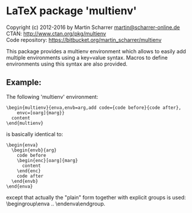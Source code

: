 LaTeX package 'multienv'
========================
Copyright (c) 2012-2016 by Martin Scharrer <martin@scharrer-online.de>  
CTAN: <http://www.ctan.org/pkg/multienv>  
Code repository: <https://bitbucket.org/martin_scharrer/multienv>

This package provides a multienv environment which allows to easily
add multiple environments using a key=value syntax. Macros to define
environments using this syntax are also provided.

Example:
--------

The following 'multienv' environment:

    \begin{multienv}{enva,envb=arg,add code={code before}{code after},
        envc=[oarg]{marg}}
      content
    \end{multienv}

is basically identical to:

    \begin{enva}
      \begin{envb}{arg}
        code before
        \begin{enc}[oarg]{marg}
          content
        \end{enc}
        code after
      \end{envb}
    \end{enva}

except that actually the "plain" form together with explicit groups
is used: \begingroup\enva .. \endenva\endgroup.

